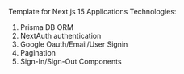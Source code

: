Template for Next.js 15 Applications
Technologies:
1. Prisma DB ORM
2. NextAuth authentication
3. Google Oauth/Email/User Signin
4. Pagination
5. Sign-In/Sign-Out Components
